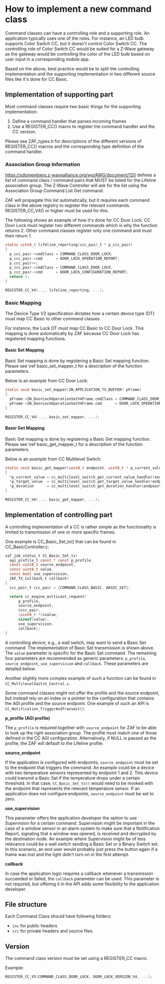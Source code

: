 # How to implement a new command class

Command classes can have a controlling role and a supporting role. An application typically
uses one of the roles. For instance, an LED bulb supports Color Switch CC, but it doesn't control
Color Switch CC. The controlling role of Color Switch CC would be suited for a Z-Wave gateway as
the gateway would be controlling the color of the LED bulb based on user input in a corresponding
mobile app.

Based on the above, best practice would be to split the controlling implementation and the
supporting implementation in two different source files like it's done for CC Basic.

## Implementation of supporting part

Most command classes require two basic things for the supporting implementation:

1. Define a command handler that parses incoming frames
2. Use a REGISTER_CC() macro to register the command handler and the CC version.

Please see ZAF_types.h for descriptions of the different versions of REGISTER_CC() macros and the
corresponding type definition of the command handler.

### Association Group Information

https://sdomembers.z-wavealliance.org/wg/AWG/document/120 defines a list of command class / command
pairs that MUST be listed for the Lifeline association group. The Z-Wave Controller will ask
for the list using the Association Group Command List Get command.

ZAF will propagate this list automatically, but it requires each command class in the above registry
to register the relevant commands. REGISTER_CC_V4() or higher must be used for this.

The following shows an example of how it's done for CC Door Lock. CC Door Lock must register two
different commands which is why the function returns 2. Other command classes register only one
command and must then return 1.

```c
static uint8_t lifeline_reporting(ccc_pair_t * p_ccc_pair)
{
  p_ccc_pair->cmdClass = COMMAND_CLASS_DOOR_LOCK;
  p_ccc_pair->cmd      = DOOR_LOCK_OPERATION_REPORT;
  p_ccc_pair++;
  p_ccc_pair->cmdClass = COMMAND_CLASS_DOOR_LOCK;
  p_ccc_pair->cmd      = DOOR_LOCK_CONFIGURATION_REPORT;
  return 2;
}

REGISTER_CC_V4(..., lifeline_reporting, ...);
```

### Basic Mapping
The Device Type V2 specification dictates how a certain device type (DT) must map CC Basic to other
command classes.

For instance, the Lock DT must map CC Basic to CC Door Lock. This mapping is done automatically by
ZAF because CC Door Lock has registered mapping functions.

#### Basic Set Mapping

Basic Set mapping is done by registering a Basic Set mapping function. Please see \ref basic_set_mapper_t
for a description of the function parameters.

Below is an example from CC Door Lock:

```c
static void basic_set_mapper(ZW_APPLICATION_TX_BUFFER* pFrame)
{
  pFrame->ZW_DoorLockOperationSetV4Frame.cmdClass = COMMAND_CLASS_DOOR_LOCK;
  pFrame->ZW_DoorLockOperationSetV4Frame.cmd      = DOOR_LOCK_OPERATION_SET;
}

REGISTER_CC_V4(..., basic_set_mapper, ...);
```

#### Basic Get Mapping

Basic Get mapping is done by registering a Basic Get mapping function. Please see \ref basic_get_mapper_t
for a description of the function parameters.

Below is an example from CC Multilevel Switch:

```c
static void basic_get_mapper(uint8_t endpoint, uint8_t * p_current_value, uint8_t * p_target_value, uint8_t * p_duration)
{
  *p_current_value = cc_multilevel_switch_get_current_value_handler(endpoint);
  *p_target_value  = cc_multilevel_switch_get_target_value_handler(endpoint);
  *p_duration      = cc_multilevel_switch_get_duration_handler(endpoint);
}

REGISTER_CC_V4(..., basic_get_mapper, ...);
```

## Implementation of controlling part

A controlling implementation of a CC is rather simple as the functionality is limited to
transmission of one or more specific frames.

One example is CC_Basic_Set_tx() that can be found in CC_BasicController.c:

```c
zaf_job_status_t CC_Basic_Set_tx(
  agi_profile_t const * const p_profile,
  const uint8_t source_endpoint,
  const uint8_t value,
  const bool use_supervision,
  ZAF_TX_Callback_t callback)
{
  ccc_pair_t ccc_pair = {COMMAND_CLASS_BASIC, BASIC_SET};

  return cc_engine_multicast_request(
      p_profile,
      source_endpoint,
      &ccc_pair,
      (uint8_t *)&value,
      sizeof(value),
      use_supervision,
      callback);
}
```

A controlling device, e.g., a wall switch, may want to send a Basic Set command. The implementation
of Basic Set transmission is shown above. The `value` parameter is specific for the Basic Set
command. The remaining four parameters are recommended as generic parameters: `p_profile`,
`source_endpoint`, `use_supervision` and `callback`. These parameters are detailed
below.

Another slightly more complex example of such a function can be found in `CC_MultilevelSwitch_Control.c`.

Some command classes might not offer the profile and the source endpoint, but instead rely on an
index or a pointer to the configuration that contains the AGI profile and the source endpoint. One
example of such an API is `CC_Notification_TriggerAndTransmit()`.

**p_profile (AGI profile)**

The `p_profile` is required together with `source_endpoint` for ZAF to be able to look up
the right association group. The profile must match one of those defined in the CC AGI
configuration. Alternatively, if NULL is passed as the profile, the ZAF will default to the Lifeline
profile.

**source_endpoint**

If the application is configured with endpoints, `source_endpoint` must be set to the endpoint
that triggers the command.
An example could be a device with two temperature sensors represented by endpoint 1 and 2. This
device could transmit a Basic Set if the temperature drops under a certain threshold. In that case,
`CC_Basic_Set_tx()` would need to be invoked with the endpoint that represents the relevant
temperature sensor.
If an application does not configure endpoints, `source_endpoint` must be set to zero.

**use_supervision**

This parameter offers the application developer the option to use Supervision for a certain
command. Supervision might be important in the case of a window sensor in an alarm system to make
sure that a Notification Report, signaling that a window was opened, is received and decrypted by
the destination node. An example where Supervision might be of less relevance could be a wall switch
sending a Basic Set or a Binary Switch set. In this scenario, an end user would probably just press
the button again if a frame was lost and the light didn't turn on in the first attempt.

**callback**

In case the application logic requires a callback whenever a transmission succeeded or failed, the
`callback` parameter can be used. This parameter is not required, but offering it in the API adds
some flexibility to the application developer.

## File structure

Each Command Class should have following folders:

- `inc` for public headers
- `src` for private headers and source files.

## Version
The command class version must be set using a REGISTER_CC macro.

Example:
```c
REGISTER_CC_V5(COMMAND_CLASS_DOOR_LOCK, DOOR_LOCK_VERSION_V4, ...);
```
